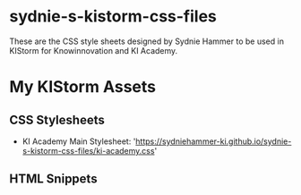 # sydnie-s-kistorm-css-files
These are the CSS style sheets designed by Sydnie Hammer to be used in KIStorm for Knowinnovation and KI Academy.

# My KIStorm Assets

## CSS Stylesheets
- KI Academy Main Stylesheet: 'https://sydniehammer-ki.github.io/sydnie-s-kistorm-css-files/ki-academy.css'


## HTML Snippets
